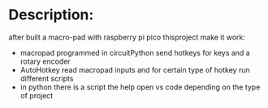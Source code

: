 # Description:
after built a macro-pad with raspberry pi pico thisproject make it work:

- macropad programmed in circuitPython send hotkeys for keys and a rotary encoder
- AutoHotkey read macropad inputs and for certain type of hotkey run different scripts
- in python there is a script the help open vs code depending on the type of project